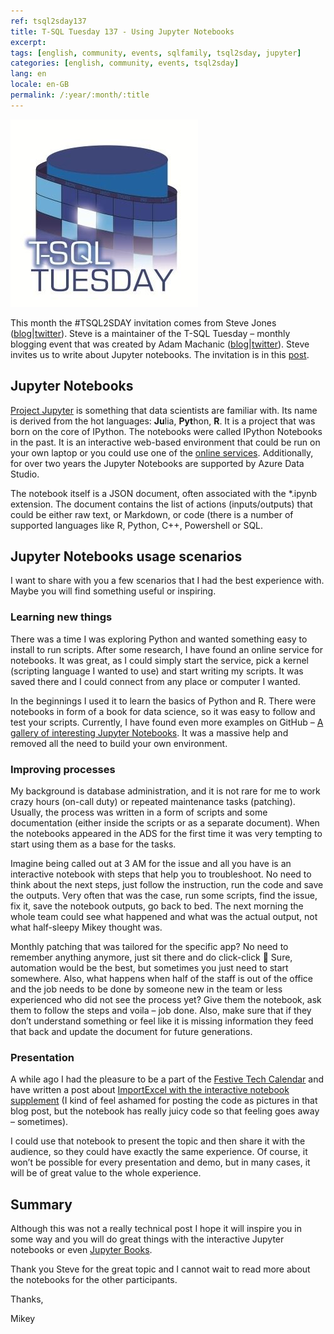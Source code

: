 ```yaml
---
ref: tsql2sday137
title: T-SQL Tuesday 137 - Using Jupyter Notebooks
excerpt: 
tags: [english, community, events, sqlfamily, tsql2sday, jupyter]
categories: [english, community, events, tsql2sday]
lang: en
locale: en-GB
permalink: /:year/:month/:title
---
```


[![T-SQL Tuesday Logo](/assets/images/t-sql-tuesday-logo.jpg)](http://tsqltuesday.com/2021/04/06/t-sql-tuesday-137-using-notebooks-every-day/ "T-SQL Tuesday invitation")

This month the #TSQL2SDAY invitation comes from Steve Jones ([blog](https://voiceofthedba.wordpress.com/)\|[twitter](https://twitter.com/way0utwest)). Steve is a maintainer of the T-SQL Tuesday – monthly blogging event that was created by Adam Machanic ([blog](http://dataeducation.com/)\|[twitter](https://twitter.com/AdamMachanic)). Steve invites us to write about Jupyter notebooks. The invitation is in this [post](http://tsqltuesday.com/2021/04/06/t-sql-tuesday-137-using-notebooks-every-day/).

## Jupyter Notebooks
[Project Jupyter](https://jupyter.org/) is something that data scientists are familiar with. Its name is derived from the hot languages: **Ju**lia, **Pyt**hon, **R**. It is a project that was born on the core of IPython. The notebooks were called IPython Notebooks in the past. It is an interactive web-based environment that could be run on your own laptop or you could use one of the [online services](https://jupyter.org/try). Additionally, for over two years the Jupyter Notebooks are supported by Azure Data Studio.

The notebook itself is a JSON document, often associated with the *.ipynb extension. The document contains the list of actions (inputs/outputs) that could be either raw text, or Markdown, or code (there is a number of supported languages like R, Python, C++, Powershell or SQL.

## Jupyter Notebooks usage scenarios
I want to share with you a few scenarios that I had the best experience with. Maybe you will find something useful or inspiring.

### Learning new things
There was a time I was exploring Python and wanted something easy to install to run scripts. After some research, I have found an online service for notebooks. It was great, as I could simply start the service, pick a kernel (scripting language I wanted to use) and start writing my scripts. It was saved there and I could connect from any place or computer I wanted.

In the beginnings I used it to learn the basics of Python and R. There were notebooks in form of a book for data science, so it was easy to follow and test your scripts. Currently, I have found even more examples on GitHub – [A gallery of interesting Jupyter Notebooks](https://github.com/jupyter/jupyter/wiki/A-gallery-of-interesting-Jupyter-Notebooks). It was a massive help and removed all the need to build your own environment.

### Improving processes
My background is database administration, and it is not rare for me to work crazy hours (on-call duty) or repeated maintenance tasks (patching). Usually, the process was written in a form of scripts and some documentation (either inside the scripts or as a separate document). When the notebooks appeared in the ADS for the first time it was very tempting to start using them as a base for the tasks.

Imagine being called out at 3 AM for the issue and all you have is an interactive notebook with steps that help you to troubleshoot. No need to think about the next steps, just follow the instruction, run the code and save the outputs. Very often that was the case, run some scripts, find the issue, fix it, save the notebook outputs, go back to bed. The next morning the whole team could see what happened and what was the actual output, not what half-sleepy Mikey thought was.

Monthly patching that was tailored for the specific app? No need to remember anything anymore, just sit there and do click-click 🙂 Sure, automation would be the best, but sometimes you just need to start somewhere. Also, what happens when half of the staff is out of the office and the job needs to be done by someone new in the team or less experienced who did not see the process yet? Give them the notebook, ask them to follow the steps and voila – job done. Also, make sure that if they don’t understand something or feel like it is missing information they feed that back and update the document for future generations.

### Presentation
A while ago I had the pleasure to be a part of the [Festive Tech Calendar](https://festivetechcalendar.com/) and have written a post about [ImportExcel with the interactive notebook supplement](https://www.bronowski.it/blog/2020/12/the-ms-excel-an-unexpected-journey-with-powershell/) (I kind of feel ashamed for posting the code as pictures in that blog post, but the notebook has really juicy code so that feeling goes away – sometimes).

I could use that notebook to present the topic and then share it with the audience, so they could have exactly the same experience. Of course, it won’t be possible for every presentation and demo, but in many cases, it will be of great value to the whole experience.

## Summary
Although this was not a really technical post I hope it will inspire you in some way and you will do great things with the interactive Jupyter notebooks or even [Jupyter Books](https://jupyterbook.org/intro.html).

Thank you Steve for the great topic and I cannot wait to read more about the notebooks for the other participants.

Thanks,

Mikey
